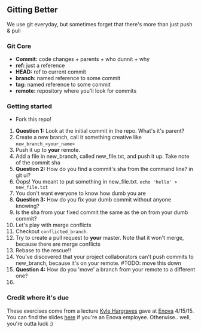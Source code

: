 ## Gitting Better
We use git everyday, but sometimes forget that there's more than just push & pull

### Git Core
* **Commit:** code changes + parents + who dunnit + why
* **ref:** just a reference
* **HEAD:** ref to current commit
* **branch:**  named reference to some commit
* **tag:**  named reference to some commit
* **remote:** repository where you'll look for commits 

### Getting started
* Fork this repo!

1. **Question 1:** Look at the initial commit in the repo. What's it's parent?
2. Create a new branch, call it something creative like `new_branch_<your_name>`
3. Push it up to **your** remote. 
4. Add a file in new_branch, called new_file.txt, and push it up. Take note of the commit sha
  1. **Question 2:** How do you find a commit's sha from the command line? in git ui? 
5. Oops! You meant to put something in new_file.txt. `echo 'hello' > new_file.txt`
6. You don't want everyone to know how dumb you are
  1. **Question 3:** How do you fix your dumb commit without anyone knowing? 
  2. Is the sha from your fixed commit the same as the on from your dumb commit?
7. Let's play with merge conflicts
  1. Checkout `conflicted_branch`. 
  2. Try to create a pull request to **your** master. Note that it won't merge, because there are merge conflicts
  3. Rebase to the rescue!!
7. You've discovered that your project collaborators can't push commits to new_branch, because it's on your remote. #TODO: move this down
  1. **Question 4:** How do you 'move' a branch from your remote to a different one?
8. 

### Credit where it's due
These exercises come from a lecture [Kyle Hargraves](https://github.com/pd) gave at [Enova](https://www.enova.com/) 4/15/15. You can find the slides [here](https://docs.google.com/presentation/d/1atduyqxDJNBv6U9QwIEGdsYMvRUmw54HSFXk0lfYfHc) if you're an Enova employee. Otherwise.. well, you're outta luck :)

